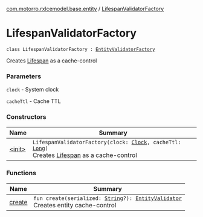 [com.motorro.rxlcemodel.base.entity](../index.md) / [LifespanValidatorFactory](./index.md)

# LifespanValidatorFactory

`class LifespanValidatorFactory : `[`EntityValidatorFactory`](../-entity-validator-factory/index.md)

Creates [Lifespan](../-entity-validator/-lifespan/index.md) as a cache-control

### Parameters

`clock` - System clock

`cacheTtl` - Cache TTL

### Constructors

| Name | Summary |
|---|---|
| [&lt;init&gt;](-init-.md) | `LifespanValidatorFactory(clock: `[`Clock`](../-clock/index.md)`, cacheTtl: `[`Long`](https://kotlinlang.org/api/latest/jvm/stdlib/kotlin/-long/index.html)`)`<br>Creates [Lifespan](../-entity-validator/-lifespan/index.md) as a cache-control |

### Functions

| Name | Summary |
|---|---|
| [create](create.md) | `fun create(serialized: `[`String`](https://kotlinlang.org/api/latest/jvm/stdlib/kotlin/-string/index.html)`?): `[`EntityValidator`](../-entity-validator/index.md)<br>Creates entity cache-control |
